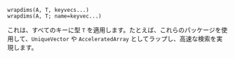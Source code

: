 ```
wrapdims(A, T, keyvecs...)
wrapdims(A, T; name=keyvec...)
```

これは、すべてのキーに型 `T` を適用します。たとえば、これらのパッケージを使用して、`UniqueVector` や `AcceleratedArray` としてラップし、高速な検索を実現します。
